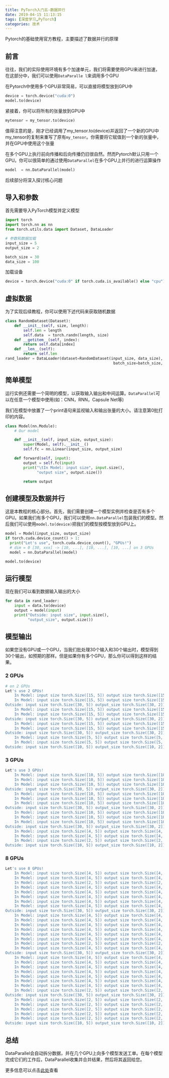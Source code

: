 ```yaml
---
title: PyTorch入门五-数据并行
date: 2019-04-15 11:13:15
tags: [深度学习,PyTorch]
categories: 技术
---
```


Pytorch的基础使用官方教程，主要描述了数据并行的原理

<!-- more -->

## 前言 

往往，我们的实际使用环境有多个加速单元，我们将需要使用GPU来进行加速，在这部分中，我们可以使用`DataParalle
l`来调用多个GPU

在Pytorch中使用多个GPU非常简易，可以直接将模型放到GPU中


```python
device = torch.device("cuda:0")
model.to(device)
```

紧接着，你可以将所有的张量放到GPU中


```python
mytensor = my_tensor.to(device)
```

值得注意的是，刚才已经调用了my_tensor.to(device)并返回了一个新的GPU中my_tensor的复制来重写了原有`my_tensor`。你需要将它赋值到一个新的张量中，并在GPU中使用这个张量

在多个GPU上执行前向传播和后向传播仍旧很自然。然而Pytorch默认只用一个GPU。你可以很简单的通过使用`DataParallel`在多个GPU上并行的进行运算操作


```python
model  = nn.DataParallel(model)
```

后续部分将深入探讨核心问题

## 导入和参数

首先需要导入PyTorch模型并定义模型


```python
import torch
import torch.nn as nn
from torch.utils.data import Dataset, DataLoader

# 参数和数据加载
input_size = 5
output_size = 2

batch_size = 30
data_size = 100
```

加载设备


```python
device = torch.device("cuda:0" if torch.cuda.is_available() else "cpu")
```

## 虚拟数据

为了实现后续教程，你可以使用下述代码来获取随机数据


```python
class RandomDataset(Dataset):
    def __init__(self, size, length):
        self.len = length
        self.data  = torch.randn(length, size)
    def __getitem__(self, index):
        return self.data[index]
    def __len__(self):
        return self.len
rand_loader = DataLoader(dataset=RandomDataset(input_size, data_size),
                                                batch_size=batch_size, shuffle=Trun)
```

## 简单模型

运行实例还需要一个简明的模型，以获取输入输出和中间运算。`DataParallel`可以在任意一个模型中使用(如：CNN，RNN，Capsule Net等)

我们在模型中放置了一个print语句来监视输入和输出张量的大小。请注意第0批打印的内容。


```python
class Model(nn.Module):
    # Our model

    def __init__(self, input_size, output_size):
        super(Model, self).__init__()
        self.fc = nn.Linear(input_size, output_size)

    def forward(self, input):
        output = self.fc(input)
        print("\tIn Model: input size", input.size(),
              "output size", output.size())

        return output
```

## 创建模型及数据并行

这是本教程的核心部分。首先，我们需要创建一个模型实例并检查是否有多个GPU。如果我们有多个GPU，我们可以使用`nn.DataParallel`包装我们的模型。然后我们可以使用`model.to(device)`把我们的模型按模型放到GPU上。


```python
model = Model(input_size, output_size)
if torch.cuda.device_count() > 1:
  print("Let's use", torch.cuda.device_count(), "GPUs!")
  # dim = 0 [30, xxx] -> [10, ...], [10, ...], [10, ...] on 3 GPUs
  model = nn.DataParallel(model)

model.to(device)
```

## 运行模型

现在我们可以看到数据输入输出的大小


```python
for data in rand_loader:
    input = data.to(device)
    output = model(input)
    print("Outside: input size", input.size(),
          "output_size", output.size())
```

## 模型输出

如果您没有GPU或一个GPU，当我们批处理30个输入和30个输出时，模型得到30个输出，如预期的那样。但是如果你有多个GPU，那么你可以得到这样的结果。

### 2 GPUs


```bash
# on 2 GPUs
Let's use 2 GPUs!
    In Model: input size torch.Size([15, 5]) output size torch.Size([15, 2])
    In Model: input size torch.Size([15, 5]) output size torch.Size([15, 2])
Outside: input size torch.Size([30, 5]) output_size torch.Size([30, 2])
    In Model: input size torch.Size([15, 5]) output size torch.Size([15, 2])
    In Model: input size torch.Size([15, 5]) output size torch.Size([15, 2])
Outside: input size torch.Size([30, 5]) output_size torch.Size([30, 2])
    In Model: input size torch.Size([15, 5]) output size torch.Size([15, 2])
    In Model: input size torch.Size([15, 5]) output size torch.Size([15, 2])
Outside: input size torch.Size([30, 5]) output_size torch.Size([30, 2])
    In Model: input size torch.Size([5, 5]) output size torch.Size([5, 2])
    In Model: input size torch.Size([5, 5]) output size torch.Size([5, 2])
Outside: input size torch.Size([10, 5]) output_size torch.Size([10, 2])
```

### 3 GPUs


```bash
Let's use 3 GPUs!
    In Model: input size torch.Size([10, 5]) output size torch.Size([10, 2])
    In Model: input size torch.Size([10, 5]) output size torch.Size([10, 2])
    In Model: input size torch.Size([10, 5]) output size torch.Size([10, 2])
Outside: input size torch.Size([30, 5]) output_size torch.Size([30, 2])
    In Model: input size torch.Size([10, 5]) output size torch.Size([10, 2])
    In Model: input size torch.Size([10, 5]) output size torch.Size([10, 2])
    In Model: input size torch.Size([10, 5]) output size torch.Size([10, 2])
Outside: input size torch.Size([30, 5]) output_size torch.Size([30, 2])
    In Model: input size torch.Size([10, 5]) output size torch.Size([10, 2])
    In Model: input size torch.Size([10, 5]) output size torch.Size([10, 2])
    In Model: input size torch.Size([10, 5]) output size torch.Size([10, 2])
Outside: input size torch.Size([30, 5]) output_size torch.Size([30, 2])
    In Model: input size torch.Size([4, 5]) output size torch.Size([4, 2])
    In Model: input size torch.Size([4, 5]) output size torch.Size([4, 2])
    In Model: input size torch.Size([2, 5]) output size torch.Size([2, 2])
Outside: input size torch.Size([10, 5]) output_size torch.Size([10, 2])
```

### 8 GPUs


```bash
Let's use 8 GPUs!
    In Model: input size torch.Size([4, 5]) output size torch.Size([4, 2])
    In Model: input size torch.Size([4, 5]) output size torch.Size([4, 2])
    In Model: input size torch.Size([2, 5]) output size torch.Size([2, 2])
    In Model: input size torch.Size([4, 5]) output size torch.Size([4, 2])
    In Model: input size torch.Size([4, 5]) output size torch.Size([4, 2])
    In Model: input size torch.Size([4, 5]) output size torch.Size([4, 2])
    In Model: input size torch.Size([4, 5]) output size torch.Size([4, 2])
    In Model: input size torch.Size([4, 5]) output size torch.Size([4, 2])
Outside: input size torch.Size([30, 5]) output_size torch.Size([30, 2])
    In Model: input size torch.Size([4, 5]) output size torch.Size([4, 2])
    In Model: input size torch.Size([4, 5]) output size torch.Size([4, 2])
    In Model: input size torch.Size([4, 5]) output size torch.Size([4, 2])
    In Model: input size torch.Size([4, 5]) output size torch.Size([4, 2])
    In Model: input size torch.Size([4, 5]) output size torch.Size([4, 2])
    In Model: input size torch.Size([4, 5]) output size torch.Size([4, 2])
    In Model: input size torch.Size([2, 5]) output size torch.Size([2, 2])
    In Model: input size torch.Size([4, 5]) output size torch.Size([4, 2])
Outside: input size torch.Size([30, 5]) output_size torch.Size([30, 2])
    In Model: input size torch.Size([4, 5]) output size torch.Size([4, 2])
    In Model: input size torch.Size([4, 5]) output size torch.Size([4, 2])
    In Model: input size torch.Size([4, 5]) output size torch.Size([4, 2])
    In Model: input size torch.Size([4, 5]) output size torch.Size([4, 2])
    In Model: input size torch.Size([4, 5]) output size torch.Size([4, 2])
    In Model: input size torch.Size([4, 5]) output size torch.Size([4, 2])
    In Model: input size torch.Size([4, 5]) output size torch.Size([4, 2])
    In Model: input size torch.Size([2, 5]) output size torch.Size([2, 2])
Outside: input size torch.Size([30, 5]) output_size torch.Size([30, 2])
    In Model: input size torch.Size([2, 5]) output size torch.Size([2, 2])
    In Model: input size torch.Size([2, 5]) output size torch.Size([2, 2])
    In Model: input size torch.Size([2, 5]) output size torch.Size([2, 2])
    In Model: input size torch.Size([2, 5]) output size torch.Size([2, 2])
    In Model: input size torch.Size([2, 5]) output size torch.Size([2, 2])
Outside: input size torch.Size([10, 5]) output_size torch.Size([10, 2])
```

## 总结

DataParallel会自动拆分数据，并在几个GPU上向多个模型发送工单。在每个模型完成它们的工作后，DataParallel收集并合并结果，然后将其返回给您。

更多信息可以点击[此处](https://pytorch.org/tutorials/beginner/former_torchies/parallelism_tutorial.html)查看

